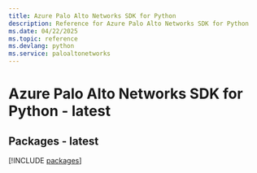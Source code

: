 ```yaml
---
title: Azure Palo Alto Networks SDK for Python
description: Reference for Azure Palo Alto Networks SDK for Python
ms.date: 04/22/2025
ms.topic: reference
ms.devlang: python
ms.service: paloaltonetworks
---
```

# Azure Palo Alto Networks SDK for Python - latest
## Packages - latest
[!INCLUDE [packages](palo-alto-networks-index.md)]
